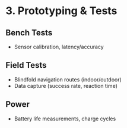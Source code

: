 # 3. Prototyping & Tests

## Bench Tests
- Sensor calibration, latency/accuracy

## Field Tests
- Blindfold navigation routes (indoor/outdoor)
- Data capture (success rate, reaction time)

## Power
- Battery life measurements, charge cycles